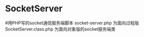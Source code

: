 # SocketServer
#用PHP写的socket通信服务端脚本
socket-server.php 为面向过程版
SocketServer.class.php 为面向对象版的socket服务端类
